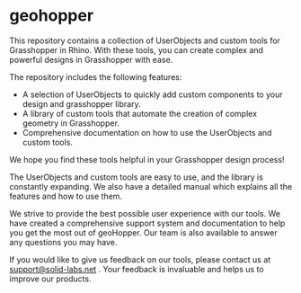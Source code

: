 # geohopper


This repository contains a collection of UserObjects and custom tools for Grasshopper in Rhino. With these tools, you can create complex and powerful designs in Grasshopper with ease.

The repository includes the following features:

- A selection of UserObjects to quickly add custom components to your design and grasshopper library.
- A library of custom tools that automate the creation of complex geometry in Grasshopper.
- Comprehensive documentation on how to use the UserObjects and custom tools.

We hope you find these tools helpful in your Grasshopper design process!

The UserObjects and custom tools are easy to use, and the library is constantly expanding. We also have a detailed manual which explains all the features and how to use them.

We strive to provide the best possible user experience with our tools. We have created a comprehensive support system and documentation to help you get the most out of geoHopper. Our team is also available to answer any questions you may have.

If you would like to give us feedback on our tools, please contact us at support@solid-labs.net . Your feedback is invaluable and helps us to improve our products.
